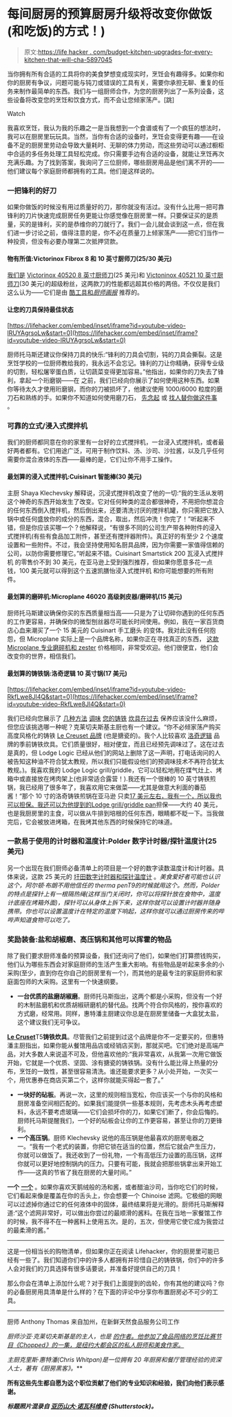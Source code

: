 # 每间厨房的预算厨房升级将改变你做饭(和吃饭)的方式！)

> 原文:[https://life hacker . com/budget-kitchen-upgrades-for-every-kitchen-that-will-cha-5897045](https://lifehacker.com/budget-kitchen-upgrades-for-every-kitchen-that-will-cha-5897045)

当你拥有所有合适的工具将你的美食梦想变成现实时，烹饪会有趣得多。如果你和你的厨房有争议，问题可能与钝刀或错误的工具有关，需要你承担无聊、重复的任务来制作最简单的东西。我们与一组厨师合作，为您的厨房列出了一系列设备，这些设备将改变您的烹饪和饮食方式，而不会让您倾家荡产。[跳]

Watch

我喜欢烹饪，我认为我的乐趣之一是当我想到一个食谱或有了一个疯狂的想法时，我可以在厨房里玩玩具。当然，当你有合适的设备时，烹饪会变得更有趣——在设备不足的厨房里劳动会导致大量耗时、无聊的体力劳动，而这些劳动可以通过橱柜中合适的多任务处理工具轻松完成。你只需要手边有合适的设备，就能让烹饪再次充满乐趣。为了找到答案，我询问了三位厨师，哪些厨房用品是他们离不开的——他们建议每个家庭厨师都拥有的工具。他们是这样说的。

### 一把锋利的好刀

如果你做饭的时候没有用过质量好的刀，那你就没有活过。没有什么比用一把可靠锋利的刀片快速完成厨房任务更能让你感觉像在厨房里一样。只要保证买的是质量，买的是锋利，买的是恭维你的刀就行了。我们一会儿就会谈到这一点，但在我们进一步讨论之前，值得注意的是，你不必在质量刀上倾家荡产——把它们当作一种投资，但没有必要办理第二次抵押贷款。

#### 物有所值:Victorinox Fibrox 8 和 10 英寸厨师刀(25/30 美元)

[我们是](https://lifehacker.com/victorinox-chefs-knife-performs-like-a-100-knife-for-5390285) [Victorinox 40520 8 英寸厨师刀](http://www.amazon.com/Victorinox-40520-Fibrox-8-Inch-Chefs/dp/B000638D32/?asc_campaign=InlineText&asc_refurl=https://lifehacker.com/budget-kitchen-upgrades-for-every-kitchen-that-will-cha-5897045&asc_source=&tag=kinjalifehackerlink-20)(25 美元)和 [Victoninox 40521 10 英寸厨师刀](http://www.amazon.com/Victorinox-40521-10-Inch-Fibrox-Handle/dp/B0000CF8YO/?asc_campaign=InlineText&asc_refurl=https://lifehacker.com/budget-kitchen-upgrades-for-every-kitchen-that-will-cha-5897045&asc_source=&tag=kinjalifehackerlink-20)(30 美元)的超级粉丝，这两款刀的性能都远超其价格的两倍。不仅仅是我们这么认为——它们是由 [酷工具和*厨师画报*](http://www.kk.org/cooltools/archives/004030.php) 推荐的。

#### 让您的刀具保持最佳状态

 [https://lifehacker.com/embed/inset/iframe?id=youtube-video-lRUYAgrsoLw&start=0](https://lifehacker.com/embed/inset/iframe?id=youtube-video-lRUYAgrsoLw&start=0) 

厨师托马斯还建议你保持刀具的快乐:“锋利的刀具会切割，钝的刀具会撕裂。这是烹饪学校的一位厨师教给我的，我永远不会忘记。锋利的刀让你精确，获得专业级的切割，轻松屠宰蛋白质，让切蔬菜变得更加容易。”他指出，如果你的刀失去了锋利，拿起一个珩磨钢——在 之前，我们已经向你展示了如何使用这种东西。如果你等待太久才使用珩磨钢，而你的刀被损坏了，他建议使用 1000/6000 粒度的磨刀石和熟练的手。如果你不知道如何使用磨刀石， [先念起](http://www.ehow.com/how_8294357_correct-way-use-sharpening-stone.html) 或 [找人替你做这件事](https://lifehacker.com/how-do-i-sharpen-a-kitchen-knife-30809323) 。

### **可靠的立式/浸入式搅拌机**

我们的厨师都同意在你的家里有一台好的立式搅拌机，一台浸入式搅拌机，或者最好两者都有。它们用途广泛，可用于制作饮料、汤、沙司、沙拉酱，以及几乎任何需要你混合液体的东西——最棒的是，它们让你不用手工操作。

#### 最划算的浸入式搅拌机:Cuisinart 智能棒(30 美元)

主厨 Shaya Klechevsky 解释说，沉浸式搅拌机改变了他的一切:“我的生活从发明这个神奇的东西开始发生了改变。它对任何种类的混合都很神奇，不用把你想混合的任何东西倒入搅拌机，然后倒出来，还要清洗讨厌的搅拌机罐，你只需把它放入锅中或任何盛放你的成分的东西，混合，取出，然后冲洗！你完了！”听起来不错，但是你应该买哪一个？他解释说，“有很多不同的公司生产带各种附件的浸入式搅拌机(有些有食品加工附件，甚至还有搅拌器附件)。真正好的有至少 2 个速度设置和一些附件。不过，我会坚持使用知名厨具品牌，因为你需要一家值得信赖的公司，以防你需要修理它。”听起来不错。Cuisinart Smartstick 200 瓦浸入式搅拌机 的零售价不到 30 美元，在亚马逊上受到强烈推荐，但如果你愿意多花一点钱，100 美元就可以得到这个五速凯膳怡浸入式搅拌机 和你可能想要的所有附件。

#### 最划算的磨碎机:Microplane 46020 高级剥皮器/磨碎机(15 美元)

厨师托马斯建议确保你买的东西质量相当高——只是为了让切碎你遇到的任何东西的工作更容易，并确保你的微型刨丝器尽可能长时间使用。例如，我在一家百货商店心血来潮买了一个 15 美元的 Cuisinart 手工磨头 的变体。我对此没有任何抱怨，但 Microplane 实际上是一个品牌名称，如果你正在寻找真正的东西， [这款 Microplane 专业磨碎机和 zester](http://www.amazon.com/Microplane-46020-Premium-Zester-Grater/dp/B00151WA06/?asc_campaign=InlineText&asc_refurl=https://lifehacker.com/budget-kitchen-upgrades-for-every-kitchen-that-will-cha-5897045&asc_source=&tag=kinjalifehackerlink-20) 价格相同，非常受欢迎。他们很便宜，他们会改变你的世界，相信我们。

#### 最划算的铸铁锅:洛奇逻辑 10 英寸锅(17 美元)

 [https://lifehacker.com/embed/inset/iframe?id=youtube-video-RkfLwe8Jl4Q&start=0](https://lifehacker.com/embed/inset/iframe?id=youtube-video-RkfLwe8Jl4Q&start=0) 

我们已经向您展示了 [几种方法](https://lifehacker.com/season-cast-iron-cookware-with-flax-seed-oil-for-a-long-5880406) [调味](http://lifehacker.com/season-cast-iron-pans-by-putting-them-in-the-oven-while-5882564) [您的铸铁](https://lifehacker.com/learn-to-season-your-cast-iron-skillet-5288584) [炊具在过去](http://lifehacker.com/clean-cast-iron-and-carbon-steel-cookware-with-a-salt-s-5854618) 保养应该没什么麻烦，但您应该挑选哪一种呢？克莱切夫斯基主厨也有一个建议。“你不必倾家荡产购买高度风格化的铸铁 [Le Creuset 品牌](http://cookware.lecreuset.com/cookware/TopCategoriesDisplay?storeId=10151&catalogId=20002&langId=-1) (也是搪瓷的)。我个人比较喜欢 [洛奇逻辑](http://www.lodgemfg.com/) 品牌的季前铸铁炊具。它们质量很好，相对便宜，而且已经预先调味过了。这在过去是真的，但 Lodge Logic 已经从他们的网站上删除了这一声明，打电话询问的人被告知这种油不符合犹太教规，所以我们只能假设他们的预调味技术不再符合犹太教规。)。我喜欢我的 Lodge Logic grill/griddle，它可以轻松地用在煤气灶上、烤箱中或直接放在烤肉架上(也非常适合露营！).我还有一个很棒的 10 英寸铸铁煎锅，我已经用了很多年了，我喜欢用它来做菜——尤其是做意大利面的番茄酱！“那个 10 寸的洛奇铸铁煎锅在亚马逊 只卖[17 美元左右，我有一个，所以我也可以担保。我还可以为他提到的](http://www.amazon.com/Lodge-L8SK3-4-Inch-Pre-Seasoned-Skillet/dp/B00006JSUA/?asc_campaign=InlineText&asc_refurl=https://lifehacker.com/budget-kitchen-upgrades-for-every-kitchen-that-will-cha-5897045&asc_source=&tag=kinjalifehackerlink-20)[Lodge grill/griddle pan](http://lifehacker.com/www.amazon.com/Lodge-LPGI3-16-Inch-Cast-Iron-Griddle/dp/B00008GKDQ/)担保——大约 40 美元，也是我厨房里的主食，可以做从牛排到培根的任何东西，眼睛都不眨一下。当我做完后，它会被放进烤箱，在我烤其他东西的时候保持它的味道。

### **一款易于使用的计时器和温度计:Polder 数字计时器/探针温度计(25 美元)**

另一个出现在我们厨师必备清单上的项目是一个好的数字读数温度计和计时器。具体来说，这款 25 美元的 [圩田数字计时器和探针温度计](http://www.amazon.com/Polder-Original-Cooking-All-In-One-Thermometer/dp/B0000CF5MT/?asc_campaign=InlineText&asc_refurl=https://lifehacker.com/budget-kitchen-upgrades-for-every-kitchen-that-will-cha-5897045&asc_source=&tag=kinjalifehackerlink-20) 。*美食爱好者可能也认识这个，阿尔顿·布朗不用他信任的 therma penT9的时候就用这个。然而，Polder 的特点是探针上有一根隔热绳(这样当门关闭时，你可以将探针放在食物中，温度计底座在烤箱外面)，探针可以从身体上拆下来，这样你就可以设置计时器并随身携带。你也可以设置温度计在特定的温度下响起，这样你就可以通过厨房传来的哔哔声知道食物可以吃了。*

### **奖励装备:盐和胡椒磨、高压锅和其他可以挥霍的物品**

除了我们要求厨师准备的预算设备，我们还询问了他们，如果他们打算攒钱购买，他们认为哪些东西会对家庭厨师的生活产生重大影响。有些物品是听起来多余的小采购(至少，直到你在你自己的厨房里有一个)，而其他的是最专注的家庭厨师和家庭面包师的大采购。这里有一个快速纲要。

*   **一台优质的盐磨胡椒磨**。厨师托马斯指出，这两个都是小采购，但没有一个好的木制盐磨机和优质胡椒研磨机的替代品。找两个符合你风格的，按你喜欢的方式磨，经常用。同样，惠特潘主厨建议你总是在厨房里储备一大盒犹太盐，这个建议我们无可争议。

[**Le Cruset**](http://cookware.lecreuset.com/cookware/TopCategoriesDisplay?storeId=10151&catalogId=20002&langId=-1)T5**铸铁炊具**。尽管我们之前提到过这个品牌是你不一定要买的，但惠特潘主厨指出，如果你能从餐馆用品店或经销店买到，那就买吧。它们绝对是高端产品，对大多数人来说遥不可及，但他喜欢他的:“我非常喜欢，从我第一次用它做饭开始，它就是一个优质、坚固、涂有搪瓷的铸铁锅。没有什么能比得上热量的分布，烹饪的一致性，甚至很容易清洗。谁还能要求更多？从小处开始，一次买一个，用优惠券在商店买第二个，这样你就能买得起一套了。”

*   **一块好的砧板**。再说一次，这里的规则相当宽松，你应该买一个与你的风格和厨房准备空间相匹配的。如果我们能提供一些基本规则，先考虑木头再考虑塑料，永远不要考虑玻璃——它们会损坏你的刀，如果它们断了，你会后悔的。厨师托马斯提醒我们，一个好的砧板会让你的工作更容易，甚至让你的刀更锋利。
*   **一个高压锅**。厨师 Klechevsky 说他的高压锅是他最喜欢的厨房电器之一。“我有一个老式的装置，你把它锁在适当的位置，然后它就会产生压力，你就可以做饭了。我还收到了一份礼物，一个有高低压力设置的高压锅，这样你就可以更好地控制锅内的压力。只要有可能，我就会把那些锅拿出来开始工作——这真的节省了我在厨房的大量时间。”

**一个** [**一个**](http://en.wikipedia.org/wiki/Chinoise") 。如果你喜欢天鹅绒般的汤和酱，或者醋油沙司，当你吃它们的时候，它们看起来像是覆盖在你的舌头上，你会想要一个 Chinoise 滤网。它极细的网眼可以过滤掉你通过它的任何液体中的固体，最终结果将是光滑的。厨师托马斯解释道:“这个滤网非常好，可以做出你尝过的最顺滑的酱料。在我在当地一家餐馆工作的时候，我不得不在一种酱料上使用五次。是的，五次，但使用它使它成为我尝过的最柔滑的酱。”

* * *

这是一份相当长的购物清单，但如果你正在阅读 Lifehacker，你的厨房里可能已经有一些了。我们知道你们中的许多人都拥有并珍惜自己的铸铁锅，你们中的许多人会对我们的刀具选择有很多话要说，并准备好提供自己的刀具！

那么你会在清单上添加什么呢？对于我们上面提到的齿轮，你有其他的建议吗？你的必备厨房用具清单是什么样的？在下面的评论中分享你布置厨房必不可少的工具。

* * *

厨师 Anthony Thomas 来自加州，在新鲜天然食品服务公司工作

*厨师沙亚·克莱切夫斯基是*[](http://www.atyourpalate.com/)**的主人，也是* [*的作者。他参加了食品网络的烹饪比赛节目《Chopped》的一集，是纽约大都会区的私人厨师和美食作家。*](http://www.atyourpalate.com/blog/)*

**主厨克里斯·惠特潘(Chris Whitpan)是一位拥有 20 年厨房和餐厅管理经验的资深人士，著有《厨房黑客*[](http://www.thekitchenhacker.com/)**》。***

**所有这些先生都自愿为这个职位贡献了他们的专业知识和经验，我们向他们表示感谢。**

***标题照片混录自* [*亚历山大·诺瓦科维奇*](http://www.shutterstock.com/pic.mhtml?id=92229331) *(Shutterstock)。***
